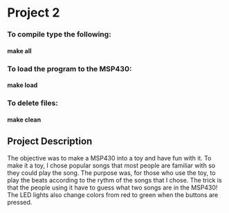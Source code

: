 # Project 2
### To compile type the following:
#### make all
### To load the program to the MSP430:
#### make load
### To delete files:
#### make clean
## Project Description
The objective was to make a MSP430 into a toy and have fun with it. To
make it a toy, I chose popular songs that most people are familiar with so
they could play the song. The purpose was, for those who use the toy, to play
the beats according to the rythm of the songs that I chose. The trick is that
the people using it have to guess what two songs are in the MSP430! The LED
lights also change colors from red to green when the buttons are pressed.  
